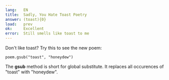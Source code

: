 ```yaml
---
lang:   EN
title:  Sadly, You Hate Toast Poetry
answer: (toast){0}
load:   prev
ok:     Excellent
error:  Still smells like toast to me
---
```


Don't like toast? Try this to see the new poem:

    poem.gsub("toast", "honeydew")

The __gsub__ method is short for global substitute. It replaces all occurences of "toast" with
"honeydew".
